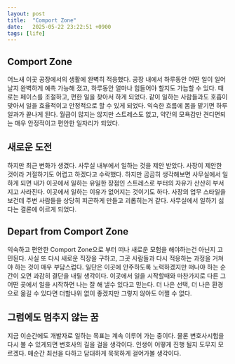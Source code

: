 ```yaml
---
layout: post
title:  "Comport Zone"
date:   2025-05-22 23:22:51 +0900
tags: [life]
---
```


## Comport Zone

어느새 이곳 공장에서의 생활에 완벽히 적응했다. 공장 내에서 하루동안 어떤 일이 일어날지 완벽하게 예측 가능해 졌고, 하루동안 얼마나 힘들어야 할지도 가늠할 수 있다. 때로는 페이스를 조절하고, 편한 일을 찾아서 하게 되었다. 같이 일하는 사람들과도 호흡이 맞아서 일을 효율적이고 안정적으로 할 수 있게 되었다. 익숙한 흐름에 몸을 맡기면 하루 일과가 끝나게 된다. 월급이 많지는 않지만 스트레스도 없고, 약간의 모욕감만 견디면되는 매우 안정적이고 편안한 일자리가 되었다.

## 새로운 도전

하지만 최근 변화가 생겼다. 사무실 내부에서 일하는 것을 제안 받았다. 사장이 제안한 것이라 거절하기도 어렵고 하겠다고 수락했다. 하지만 곰곰히 생각해보면 사무실에서 일하게 되면 내가 이곳에서 일하는 유일한 장점인 스트레스로 부터의 자유가 산산히 부서지고 사라진다. 이곳에서 일하는 이유가 없어지는 것이기도 하다. 사장의 업무 스타일을 보건데 주변 사람들을 상당히 피곤하게 만들고 괴롭히는거 같다. 사무실에서 일하기 싫다는 결론에 이르게 되었다.

## Depart from Comport Zone

익숙하고 편안한 Comport Zone으로 부터 떠나 새로운 모험을 해야하는건 아닌지 고민된다. 사실 또 다시 새로운 직장을 구하고, 그곳 사람들과 다시 적응하는 과정을 거쳐야 하는 것이 매우 부담스럽다. 일단은 이곳에 안주하도록 노력하겠지만 떠나야 하는 순간이 오면 과감히 결단을 내릴 생각이다. 이곳에서 일을 시작할때와 마찬가지로 다른 그 어떤 곳에서 일을 시작하면 나는 잘 해 낼수 있다고 믿는다. 더 나은 선택, 더 나은 환경으로 옮길 수 있다면 더할나위 없이 좋겠지만 그렇지 않아도 어쩔 수 없다.

## 그럼에도 멈추지 않는 꿈

지금 이순간에도 개발자로 일하는 목표는 계속 이루어 가는 중이다. 물론 변호사시험을 다시 볼 수 있게되면 변호사의 길을 걸을 생각이다. 인생이 어떻게 진행 될지 도무지 모르겠다. 매순간 최선을 다하고 담대하게 묵묵하게 걸어가볼 생각이다.
